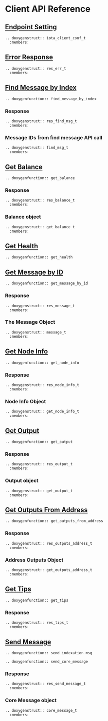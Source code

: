 # Client API Reference

## [Endpoint Setting](https://github.com/iotaledger/iota.c/blob/dev/src/client/client_service.h)

```{eval-rst}
.. doxygenstruct:: iota_client_conf_t
  :members:
```

## [Error Response](https://github.com/iotaledger/iota.c/blob/dev/src/client/api/v1/response_error.h)

```{eval-rst}
.. doxygenstruct:: res_err_t
  :members:
```

## [Find Message by Index](https://github.com/iotaledger/iota.c/blob/dev/src/client/api/v1/find_message.h)

```{eval-rst}
.. doxygenfunction:: find_message_by_index
```

### Response

```{eval-rst}
.. doxygenstruct:: res_find_msg_t
  :members:
```

### Message IDs from find message API call

```{eval-rst}
.. doxygenstruct:: find_msg_t
  :members:
```

## [Get Balance](https://github.com/iotaledger/iota.c/blob/dev/src/client/api/v1/get_balance.h)

```{eval-rst}
.. doxygenfunction:: get_balance
```

### Response

```{eval-rst}
.. doxygenstruct:: res_balance_t
  :members:
```

### Balance object

```{eval-rst}
.. doxygenstruct:: get_balance_t
  :members:
```

## [Get Health](https://github.com/iotaledger/iota.c/blob/dev/src/client/api/v1/get_health.h)

```{eval-rst}
.. doxygenfunction:: get_health
```

## [Get Message by ID](https://github.com/iotaledger/iota.c/blob/dev/src/client/api/v1/get_message.h)

```{eval-rst}
.. doxygenfunction:: get_message_by_id
```

### Response

```{eval-rst}
.. doxygenstruct:: res_message_t
  :members:
```

### The Message Object

```{eval-rst}
.. doxygenstruct:: message_t
  :members:
```

## [Get Node Info](https://github.com/iotaledger/iota.c/blob/dev/src/client/api/v1/get_node_info.h)

```{eval-rst}
.. doxygenfunction:: get_node_info
```

### Response

```{eval-rst}
.. doxygenstruct:: res_node_info_t
  :members:
```

### Node Info Object

```{eval-rst}
.. doxygenstruct:: get_node_info_t
  :members:
```

## [Get Output](https://github.com/iotaledger/iota.c/blob/dev/src/client/api/v1/get_output.h)

```{eval-rst}
.. doxygenfunction:: get_output
```

### Response

```{eval-rst}
.. doxygenstruct:: res_output_t
  :members:
```

### Output object

```{eval-rst}
.. doxygenstruct:: get_output_t
  :members:
```

## [Get Outputs From Address](https://github.com/iotaledger/iota.c/blob/dev/src/client/api/v1/get_outputs_from_address.h)

```{eval-rst}
.. doxygenfunction:: get_outputs_from_address
```

### Response

```{eval-rst}
.. doxygenstruct:: res_outputs_address_t
  :members:
```

### Address Outputs Object

```{eval-rst}
.. doxygenstruct:: get_outputs_address_t
  :members:
```

## [Get Tips](https://github.com/iotaledger/iota.c/blob/dev/src/client/api/v1/get_tips.h)

```{eval-rst}
.. doxygenfunction:: get_tips
```

### Response

```{eval-rst}
.. doxygenstruct:: res_tips_t
  :members:
```

## [Send Message](https://github.com/iotaledger/iota.c/blob/dev/src/client/api/v1/send_message.h)

```{eval-rst}
.. doxygenfunction:: send_indexation_msg
```

```{eval-rst}
.. doxygenfunction:: send_core_message
```

### Response

```{eval-rst}
.. doxygenstruct:: res_send_message_t
  :members:
```

### Core Message object

```{eval-rst}
.. doxygenstruct:: core_message_t
  :members:
```

